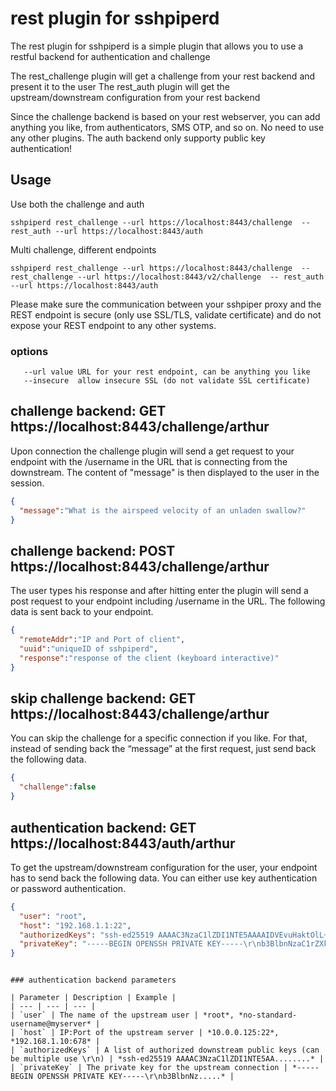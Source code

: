 # rest plugin for sshpiperd

The rest plugin for sshpiperd is a simple plugin that allows you to use a restful backend for authentication and challenge

The rest_challenge plugin will get a challenge from your rest backend and present it to the user
The rest_auth plugin will get the upstream/downstream configuration from your rest backend

Since the challenge backend is based on your rest webserver, you can add anything you like, from authenticators, SMS OTP, and so on. No need to use any other plugins.
The auth backend only supporty public key authentication!

## Usage

Use both the challenge and auth

```
sshpiperd rest_challenge --url https://localhost:8443/challenge  -- rest_auth --url https://localhost:8443/auth
```

Multi challenge, different endpoints

```
sshpiperd rest_challenge --url https://localhost:8443/challenge  -- rest_challenge --url https://localhost:8443/v2/challenge  -- rest_auth --url https://localhost:8443/auth
```

Please make sure the communication between your sshpiper proxy and the REST endpoint is secure (only use SSL/TLS, validate certificate) and do not expose your REST endpoint to any other systems.

### options

```
   --url value URL for your rest endpoint, can be anything you like
   --insecure  allow insecure SSL (do not validate SSL certificate)
```

## challenge backend: GET https://localhost:8443/challenge/arthur

Upon connection the challenge plugin will send a get request to your endpoint with the /username in the URL that is connecting from the downstream. The content of "message" is then displayed to the user in the session.

```json
{
  "message":"What is the airspeed velocity of an unladen swallow?"
}
```

## challenge backend: POST https://localhost:8443/challenge/arthur

The user types his response and after hitting enter the plugin will send a post request to your endpoint including /username in the URL. The following data is sent back to your endpoint.

```json
{
  "remoteAddr":"IP and Port of client",
  "uuid":"uniqueID of sshpiperd",
  "response":"response of the client (keyboard interactive)"
}
```

## skip challenge backend: GET https://localhost:8443/challenge/arthur

You can skip the challenge for a specific connection if you like. For that, instead of sending back the “message” at the first request, just send back the following data.

```json
{
  "challenge":false
}
```

## authentication backend: GET https://localhost:8443/auth/arthur

To get the upstream/downstream configuration for the user, your endpoint has to send back the following data. You can either use key authentication or password authentication.

```json
{
  "user": "root",
  "host": "192.168.1.1:22",
  "authorizedKeys": "ssh-ed25519 AAAAC3NzaC1lZDI1NTE5AAAAIDVEvuHaktOlL+GpF+JUlcX9N2f1b36moKkck7eV8Kgj root@c8e26162952a",
  "privateKey": "-----BEGIN OPENSSH PRIVATE KEY-----\r\nb3BlbnNzaC1rZXktdjEAAAAABG5vbmUAAAAEbm9uZQAAAAAAAAABAAAAMwAAAAtzc2gtZW\r\nQyNTUxOQAAACDacsBgzwtW0WBIVrE/ZVWFr2w2287w1MoVJMueJgog1gAAAJjLTCf6y0wn\r\n+gAAAAtzc2gtZWQyNTUxOQAAACDacsBgzwtW0WBIVrE/ZVWFr2w2287w1MoVJMueJgog1g\r\nAAAEA7WWWE4AN6UIrkjbKa51tyuBNunmGc6W1IhUH0fQ/pz9pywGDPC1bRYEhWsT9lVYWv\r\nbDbbzvDUyhUky54mCiDWAAAAEXJvb3RAODhiNTBkOGM2MDc3AQIDBA==\r\n-----END OPENSSH PRIVATE KEY-----"
}
```
```

### authentication backend parameters

| Parameter | Description | Example |
| --- | --- | --- |
| `user` | The name of the upstream user | *root*, *no-standard-username@myserver* |
| `host` | IP:Port of the upstream server | *10.0.0.125:22*, *192.168.1.10:678* |
| `authorizedKeys` | A list of authorized downstream public keys (can be multiple use \r\n) | *ssh-ed25519 AAAAC3NzaC1lZDI1NTE5AA........* |
| `privateKey` | The private key for the upstream connection | *-----BEGIN OPENSSH PRIVATE KEY-----\r\nb3BlbnNz.....* |